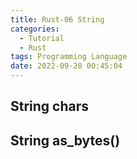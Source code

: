 ```yaml
---
title: Rust-06 String
categories:
  - Tutorial
  - Rust
tags: Programming Language
date: 2022-09-28 00:45:04
---
```


## String chars


## String as_bytes()